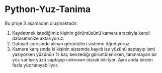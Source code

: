 # Python-Yuz-Tanima
Bu proje 3 aşamadan oluşmaktadır:
1. Kaydetmek istediğimiz kişinin görüntüsünü kamera aracılıyla kendi datasetimize aktarıyoruz.
2. Dataset içerisinde alınan görüntüleri sisteme öğretiyoruz.
3. Kamera karşısında ki kişinin sistemde kayıtlı ise yüzünü saptayıp ismi yazıyorken yüzünün % kaç benzediği görüntülenirken, tanınmayan bir yüz var ise yüzü saptayıp unknown olarak biliriyor. Aynı anda birden fazla yüz tanıyabiliyor.
